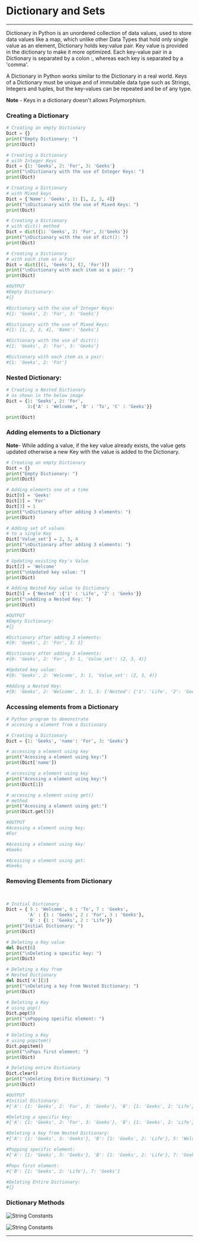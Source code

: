 # Dictionary and Sets
---

Dictionary in Python is an unordered collection of data values, used to store data values like a map, which unlike other Data Types that hold only single value as an element, Dictionary holds key:value pair. Key value is provided in the dictionary to make it more optimized. Each key-value pair in a Dictionary is separated by a colon :, whereas each key is separated by a 'comma'. 

A Dictionary in Python works similar to the Dictionary in a real world. Keys of a Dictionary must be unique and of immutable data type such as Strings, Integers and tuples, but the key-values can be repeated and be of any type.

**Note** - Keys in a dictionary doesn't allows Polymorphism.

### Creating a Dictionary
```python
# Creating an empty Dictionary
Dict = {}
print("Empty Dictionary: ")
print(Dict)

# Creating a Dictionary 
# with Integer Keys
Dict = {1: 'Geeks', 2: 'For', 3: 'Geeks'}
print("\nDictionary with the use of Integer Keys: ")
print(Dict)

# Creating a Dictionary 
# with Mixed keys
Dict = {'Name': 'Geeks', 1: [1, 2, 3, 4]}
print("\nDictionary with the use of Mixed Keys: ")
print(Dict)

# Creating a Dictionary
# with dict() method
Dict = dict({1: 'Geeks', 2: 'For', 3:'Geeks'})
print("\nDictionary with the use of dict(): ")
print(Dict)

# Creating a Dictionary
# with each item as a Pair
Dict = dict([(1, 'Geeks'), (2, 'For')])
print("\nDictionary with each item as a pair: ")
print(Dict)

#OUTPUT
#Empty Dictionary: 
#{}

#Dictionary with the use of Integer Keys: 
#{1: 'Geeks', 2: 'For', 3: 'Geeks'}

#Dictionary with the use of Mixed Keys: 
#{1: [1, 2, 3, 4], 'Name': 'Geeks'}

#Dictionary with the use of dict(): 
#{1: 'Geeks', 2: 'For', 3: 'Geeks'}

#Dictionary with each item as a pair: 
#{1: 'Geeks', 2: 'For'}
```

### Nested Dictionary:
```python
# Creating a Nested Dictionary 
# as shown in the below image
Dict = {1: 'Geeks', 2: 'For', 
        3:{'A' : 'Welcome', 'B' : 'To', 'C' : 'Geeks'}}

print(Dict) 
```

### Adding elements to a Dictionary
**Note**- While adding a value, if the key value already exists, the value gets updated otherwise a new Key with the value is added to the Dictionary.

```python
# Creating an empty Dictionary
Dict = {}
print("Empty Dictionary: ")
print(Dict)

# Adding elements one at a time
Dict[0] = 'Geeks'
Dict[2] = 'For'
Dict[3] = 1
print("\nDictionary after adding 3 elements: ")
print(Dict)

# Adding set of values 
# to a single Key
Dict['Value_set'] = 2, 3, 4
print("\nDictionary after adding 3 elements: ")
print(Dict)

# Updating existing Key's Value
Dict[2] = 'Welcome'
print("\nUpdated key value: ")
print(Dict)

# Adding Nested Key value to Dictionary
Dict[5] = {'Nested' :{'1' : 'Life', '2' : 'Geeks'}}
print("\nAdding a Nested Key: ")
print(Dict)

#OUTPUT
#Empty Dictionary: 
#{}

#Dictionary after adding 3 elements: 
#{0: 'Geeks', 2: 'For', 3: 1}

#Dictionary after adding 3 elements: 
#{0: 'Geeks', 2: 'For', 3: 1, 'Value_set': (2, 3, 4)}

#Updated key value: 
#{0: 'Geeks', 2: 'Welcome', 3: 1, 'Value_set': (2, 3, 4)}

#Adding a Nested Key: 
#{0: 'Geeks', 2: 'Welcome', 3: 1, 5: {'Nested': {'1': 'Life', '2': 'Geeks'}}, 'Value_set': (2, 3, 4)}
```

### Accessing elements from a Dictionary
```python
# Python program to demonstrate  
# accesing a element from a Dictionary 

# Creating a Dictionary 
Dict = {1: 'Geeks', 'name': 'For', 3: 'Geeks'}

# accessing a element using key
print("Acessing a element using key:")
print(Dict['name'])

# accessing a element using key
print("Acessing a element using key:")
print(Dict[1])

# accessing a element using get()
# method
print("Acessing a element using get:")
print(Dict.get(3))

#OUTPUT
#Acessing a element using key:
#For

#Acessing a element using key:
#Geeks

#Acessing a element using get:
#Geeks
```

### Removing Elements from Dictionary

```python


# Initial Dictionary
Dict = { 5 : 'Welcome', 6 : 'To', 7 : 'Geeks',
        'A' : {1 : 'Geeks', 2 : 'For', 3 : 'Geeks'},
        'B' : {1 : 'Geeks', 2 : 'Life'}}
print("Initial Dictionary: ")
print(Dict)

# Deleting a Key value
del Dict[6]
print("\nDeleting a specific key: ")
print(Dict)

# Deleting a Key from
# Nested Dictionary
del Dict['A'][2]
print("\nDeleting a key from Nested Dictionary: ")
print(Dict)

# Deleting a Key 
# using pop()
Dict.pop(5)
print("\nPopping specific element: ")
print(Dict)

# Deleting a Key
# using popitem()
Dict.popitem()
print("\nPops first element: ")
print(Dict)

# Deleting entire Dictionary
Dict.clear()
print("\nDeleting Entire Dictionary: ")
print(Dict)

#OUTPUT
#Initial Dictionary: 
#{'A': {1: 'Geeks', 2: 'For', 3: 'Geeks'}, 'B': {1: 'Geeks', 2: 'Life'}, 5: 'Welcome', 6: 'To', 7: 'Geeks'}

#Deleting a specific key: 
#{'A': {1: 'Geeks', 2: 'For', 3: 'Geeks'}, 'B': {1: 'Geeks', 2: 'Life'}, 5: 'Welcome', 7: 'Geeks'}

#Deleting a key from Nested Dictionary: 
#{'A': {1: 'Geeks', 3: 'Geeks'}, 'B': {1: 'Geeks', 2: 'Life'}, 5: 'Welcome', 7: 'Geeks'}

#Popping specific element: 
#{'A': {1: 'Geeks', 3: 'Geeks'}, 'B': {1: 'Geeks', 2: 'Life'}, 7: 'Geeks'}

#Pops first element: 
#{'B': {1: 'Geeks', 2: 'Life'}, 7: 'Geeks'}

#Deleting Entire Dictionary: 
#{}
```

### Dictionary Methods
![String Constants ](https://github.com/spiderOO7/python-reference-notes/blob/master/IMG/61.png "String Constant")

![String Constants ](https://github.com/spiderOO7/python-reference-notes/blob/master/IMG/62.png "String Constant")

---














